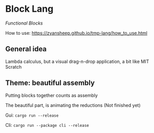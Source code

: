 # Block Lang
*Functional Blocks*

How to use: https://zyansheep.github.io/tmp-lang/how_to_use.html

## General idea

Lambda calculus, but a visual drag-n-drop application, a bit like MIT Scratch

## Theme: beautiful assembly

Putting blocks together counts as assembly

The beautiful part, is animating the reductions (Not finished yet)

Gui: `cargo run --release`

Cli: `cargo run --package cli --release`
